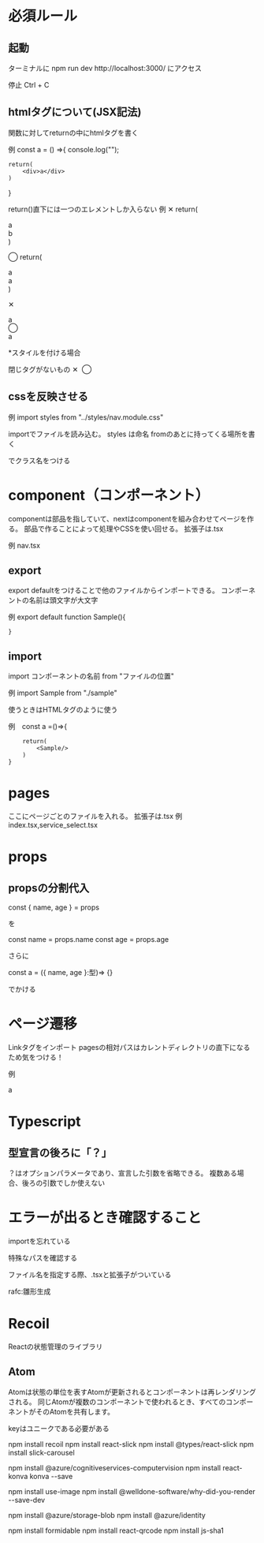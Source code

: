 # 必須ルール

## 起動
ターミナルに npm run dev
 http://localhost:3000/
 にアクセス
 
停止 Ctrl + C

## htmlタグについて(JSX記法)
関数に対してreturnの中にhtmlタグを書く

例 const a = () =>{
    console.log("");

    return(
        <div>a</div>
    )
}

return()直下には一つのエレメントしか入らない
例
✕ return(
    <div class="a">a</div>
    <div class="b">b</div>
    )

◯ return(
    <div>
        <div className="a">a</div>
        <div className="a">a</div>
    </div>
    )


✕ <div class="a">a</div>
◯ <div className="a">a</div>

*スタイルを付ける場合
<div className={styles.a}></div>

閉じタグがないもの
✕ <img src="" alt="">
◯ <img src="" alt=""/>

## cssを反映させる
例 import styles from "../styles/nav.module.css"

importでファイルを読み込む。
styles は命名
fromのあとに持ってくる場所を書く

<div className={styles.a}></div>
でクラス名をつける

# component（コンポーネント）
componentは部品を指していて、nextはcomponentを組み合わせてページを作る。
部品で作ることによって処理やCSSを使い回せる。
拡張子は.tsx

例 nav.tsx

## export
export defaultをつけることで他のファイルからインポートできる。
コンポーネントの名前は頭文字が大文字

例 export default function Sample(){

    } 
## import
import コンポーネントの名前 from "ファイルの位置"

例 import Sample from "./sample"

使うときはHTMLタグのように使う

例　const a =()=>{

        return(
            <Sample/>
        )
    }
# pages 
ここにページごとのファイルを入れる。
拡張子は.tsx
例　index.tsx,service_select.tsx
# props
## propsの分割代入
const { name, age } = props

を

const name = props.name
const age = props.age

さらに

const a = ({ name, age }:型)=> {}

でかける


# ページ遷移
Linkタグをインポート
pagesの相対パスはカレントディレクトリの直下になるため気をつける！

例 
<Link href="">
    <a>a</a>
</Link>

# Typescript
## 型宣言の後ろに「？」
？はオプションパラメータであり、宣言した引数を省略できる。
複数ある場合、後ろの引数でしか使えない

# エラーが出るとき確認すること

importを忘れている

特殊なパスを確認する

ファイル名を指定する際、.tsxと拡張子がついている

rafc:雛形生成

# Recoil
Reactの状態管理のライブラリ

## Atom
Atomは状態の単位を表すAtomが更新されるとコンポーネントは再レンダリングされる。
同じAtomが複数のコンポーネントで使われるとき、すべてのコンポーネントがそのAtomを共有します。

keyはユニークである必要がある


npm install recoil
npm install react-slick
npm install @types/react-slick
npm install slick-carousel
<!-- npm install jsqr --save -->
npm install @azure/cognitiveservices-computervision
npm install react-konva konva --save
<!-- npm install react-color --save -->
npm install use-image
npm install @welldone-software/why-did-you-render --save-dev
<!-- npm install react-konva-utils -->
npm install @azure/storage-blob
npm install @azure/identity
<!-- npm install uuid dotenv -->
npm install formidable
npm install react-qrcode
npm install js-sha1